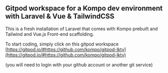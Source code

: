 ## Gitpod workspace for a Kompo dev environment with Laravel & Vue & TailwindCSS

This is a fresh installation of Laravel that comes with Kompo prebuilt and Tailwind and Vue.js Front-end scaffolding.

To start coding, simply click on this gitpod workspace [https://gitpod.io/#https://github.com/kompo/gitpod-lktv](https://gitpod.io/#https://github.com/kompo/gitpod-lktv)

(you will need to login with your github account or another git service)
